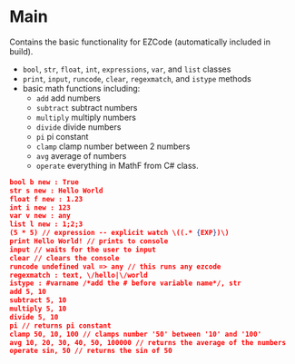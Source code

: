 # Main

Contains the basic functionality for EZCode (automatically included in build).
- `bool`, `str`, `float`, `int`, `expressions`, `var`, and `list` classes
- `print`, `input`, `runcode`, `clear`, `regexmatch`, and `istype` methods
- basic math functions including:
  - `add` add numbers
  - `subtract` subtract numbers
  - `multiply` multiply numbers
  - `divide` divide numbers
  - `pi` pi constant
  - `clamp` clamp number between 2 numbers 
  - `avg` average of numbers
  - `operate` everything in MathF from C# class.
  
```json
bool b new : True
str s new : Hello World
float f new : 1.23
int i new : 123
var v new : any
list l new : 1;2;3
(5 * 5) // expression -- explicit watch \((.* {EXP})\)
print Hello World! // prints to console
input // waits for the user to input
clear // clears the console
runcode undefined val => any // this runs any ezcode
regexmatch : text, \/hello|\/world
istype : #varname /*add the # before variable name*/, str
add 5, 10
subtract 5, 10
multiply 5, 10
divide 5, 10
pi // returns pi constant
clamp 50, 10, 100 // clamps number '50' between '10' and '100'
avg 10, 20, 30, 40, 50, 100000 // returns the average of the numbers
operate sin, 50 // returns the sin of 50
```